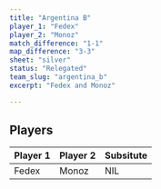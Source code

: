 ```yaml
---
title: "Argentina B"
player_1: "Fedex"
player_2: "Monoz"
match_difference: "1-1"
map_difference: "3-3"
sheet: "silver"
status: "Relegated"
team_slug: "argentina_b"
excerpt: "Fedex and Monoz"

---
```

## Players

| Player 1 | Player 2 | Subsitute |
| -- | -- | -- |
| Fedex | Monoz | NIL |
